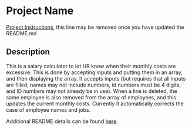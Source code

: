 # Project Name

[Project Instructions](./INSTRUCTIONS.md), this line may be removed once you have updated the README.md

## Description

This is a salary calculator to let HR know when their monthly costs are excessive. This is done by accepting inputs and putting them in an array, and then displaying the array. It accepts inputs (but requires that all inputs are filled, names may not include numbers, id numbers must be 4 digits, and ID numbers may not already be in use). When a line is deleted, the same employee is also removed from the array of employees, and this updates the current monthly costs. Currently it automatically corrects the case of employee names and jobs. 

Additional README details can be found [here](https://github.com/PrimeAcademy/readme-template/blob/master/README.md).
